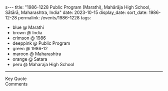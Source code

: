 s---
title: "1986-1228 Public Program (Marathi), Mahārāja High School, Sātārā, Maharashtra, India"
date: 2023-10-15
display_date: 
sort_date: 1986-12-28
permalink: /events/1986-1228
tags:
  - blue @ Marathi
  - brown @ India
  - crimson @ 1986
  - deeppink @ Public Program
  - green @ 1986-12
  - maroon @ Maharashtra
  - orange @ Satara
  - peru @ Maharaja High School
---

<wave-list>
  <list-title color="green" width="75">Key Quote</list-title>
  <list-item color="BlanchedAlmond"  width="200"></list-item>
  <list-item color="Lavender"></list-item>
  <list-item color="BlanchedAlmond"></list-item>
</wave-list>

<br>

<wave-list>
  <list-title color="green" width="75">Comments</list-title>
  <list-item color="BlanchedAlmond"  width="200"></list-item>
  <list-item color="Lavender"></list-item>
  <list-item color="BlanchedAlmond"></list-item>
</wave-list>